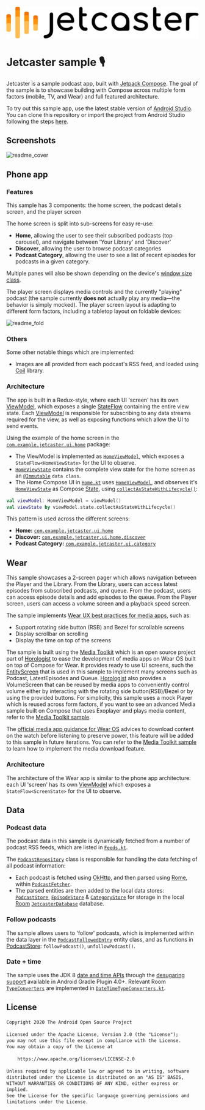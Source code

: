 ![Jetcaster logo](./docs/logo.png)

# Jetcaster sample 🎙️

Jetcaster is a sample podcast app, built with [Jetpack Compose][compose]. The goal of the sample is to
showcase building with Compose across multiple form factors (mobile, TV, and Wear) and full featured architecture.

To try out this sample app, use the latest stable version
of [Android Studio](https://developer.android.com/studio).
You can clone this repository or import the
project from Android Studio following the steps
[here](https://developer.android.com/jetpack/compose/setup#sample).

## Screenshots

![readme_cover](https://github.com/android/compose-samples/assets/10263978/a58ab950-71aa-48e0-8bc7-85443a1b4f6b)
## Phone app

### Features

This sample has 3 components: the home screen, the podcast details screen, and the player screen

The home screen is split into sub-screens for easy re-use:

- __Home__, allowing the user to see their subscribed podcasts (top carousel), and navigate between 'Your Library' and 'Discover'
- __Discover__, allowing the user to browse podcast categories
- __Podcast Category__, allowing the user to see a list of recent episodes for podcasts in a given category.

Multiple panes will also be shown depending on the device's [window size class][wsc].

The player screen displays media controls and the currently "playing" podcast (the sample currently **does not** actually play any media—the behavior is simply mocked).
The player screen layout is adapting to different form factors, including a tabletop layout on foldable devices:

![readme_fold](https://github.com/android/compose-samples/assets/10263978/fe02248f-81ce-489b-a6d6-838438c8368e)


### Others
Some other notable things which are implemented:

* Images are all provided from each podcast's RSS feed, and loaded using [Coil][coil] library.

### Architecture
The app is built in a Redux-style, where each UI 'screen' has its own [ViewModel][viewmodel], which exposes a single [StateFlow][stateflow] containing the entire view state. Each [ViewModel][viewmodel] is responsible for subscribing to any data streams required for the view, as well as exposing functions which allow the UI to send events.

Using the example of the home screen in the [`com.example.jetcaster.ui.home`](mobile/src/main/java/com/example/jetcaster/ui/home) package:

 - The ViewModel is implemented as [`HomeViewModel`][homevm], which exposes a `StateFlow<HomeViewState>` for the UI to observe.
 - [`HomeViewState`][homevm] contains the complete view state for the home screen as an [`@Immutable`](https://developer.android.com/reference/kotlin/androidx/compose/runtime/Immutable) `data class`.
 - The Home Compose UI in [`Home.kt`][homeui] uses [`HomeViewModel`][homevm], and observes it's [`HomeViewState`][homevm] as Compose [State](https://developer.android.com/reference/kotlin/androidx/compose/runtime/State), using [`collectAsStateWithLifecycle()`](https://developer.android.com/reference/kotlin/androidx/lifecycle/compose/package-summary#(kotlinx.coroutines.flow.StateFlow).collectAsStateWithLifecycle(androidx.lifecycle.LifecycleOwner,androidx.lifecycle.Lifecycle.State,kotlin.coroutines.CoroutineContext)):

``` kotlin
val viewModel: HomeViewModel = viewModel()
val viewState by viewModel.state.collectAsStateWithLifecycle()
```

This pattern is used across the different screens:

- __Home:__ [`com.example.jetcaster.ui.home`](mobile/src/main/java/com/example/jetcaster/ui/home)
- __Discover:__ [`com.example.jetcaster.ui.home.discover`](mobile/src/main/java/com/example/jetcaster/ui/home/discover)
- __Podcast Category:__ [`com.example.jetcaster.ui.category`](mobile/src/main/java/com/example/jetcaster/ui/home/category)

## Wear

This sample showcases a 2-screen pager which allows navigation between the Player and the Library.
From the Library, users can access latest episodes from subscribed podcasts, and queue.
From the podcast, users can access episode details and add episodes to the queue.
From the Player screen, users can access a volume screen and a playback speed screen.

The sample implements [Wear UX best practices for media apps][mediappsbestpractices], such as:
- Support rotating side button (RSB) and Bezel for scrollable screens
- Display scrollbar on scrolling
- Display the time on top of the screens

The sample is built using the [Media Toolkit][mediatoolkit] which is an open source
project part of [Horologist][horologist] to ease the development of media apps on Wear OS built on top of Compose for Wear.
It provides ready to use UI screens, such the [EntityScreen][entityscreen]
that is used in this sample to implement many screens such as Podcast, LatestEpisodes and Queue. [Horologist][horologist] also provides
a VolumeScreen that can be reused by media apps to conveniently control volume either by interacting with the rotating side button(RSB)/Bezel or by
using the provided buttons.
For simplicity, this sample uses a mock Player which is reused across form factors,
if you want to see an advanced Media sample built on Compose that uses Exoplayer and plays media content,
refer to the [Media Toolkit sample][mediatoolkitsample].

The [official media app guidance for Wear OS][wearmediaguidance]
advices to download content on the watch before listening to preserve power, this feature will be added to this sample in future iterations. You can
refer to the [Media Toolkit sample][mediatoolkitsample] to learn how to implement the media download feature.

### Architecture
The architecture of the Wear app is similar to the phone app architecture: each UI 'screen' has its 
own [ViewModel][viewmodel] which exposes a `StateFlow<ScreenState>` for the UI to observe.

## Data

### Podcast data

The podcast data in this sample is dynamically fetched from a number of podcast RSS feeds, which are listed in [`Feeds.kt`](mobile/src/main/java/com/example/jetcaster/data/Feeds.kt). 

The [`PodcastRepository`][podcastrepo] class is responsible for handling the data fetching of all podcast information:

 - Each podcast is fetched using [OkHttp][okhttp], and then parsed using [Rome][rome], within [`PodcastFetcher`][fetcher].
 - The parsed entities are then added to the local data stores: [`PodcastStore`][podcaststore], [`EpisodeStore`][epstore] &  [`CategoryStore`][catstore] for storage in the local [Room][room] [`JetcasterDatabase`][db] database.

 ### Follow podcasts

 The sample allows users to 'follow' podcasts, which is implemented within the data layer in the [`PodcastFollowedEntry`](mobile/src/main/java/com/example/jetcaster/data/PodcastFollowedEntry.kt) entity class, and as functions in [PodcastStore][podcaststore]: `followPodcast()`, `unfollowPodcast()`.

 ### Date + time

 The sample uses the JDK 8 [date and time APIs](https://developer.android.com/reference/java/time/package-summary) through the [desugaring support][jdk8desugar] available in Android Gradle Plugin 4.0+. Relevant Room [`TypeConverters`](https://developer.android.com/reference/kotlin/androidx/room/TypeConverters) are implemented in [`DateTimeTypeConverters.kt`](mobile/src/main/java/com/example/jetcaster/data/room/DateTimeTypeConverters.kt).

## License

```
Copyright 2020 The Android Open Source Project

Licensed under the Apache License, Version 2.0 (the "License");
you may not use this file except in compliance with the License.
You may obtain a copy of the License at

    https://www.apache.org/licenses/LICENSE-2.0

Unless required by applicable law or agreed to in writing, software
distributed under the License is distributed on an "AS IS" BASIS,
WITHOUT WARRANTIES OR CONDITIONS OF ANY KIND, either express or implied.
See the License for the specific language governing permissions and
limitations under the License.
```

 [feeds]: mobile/src/main/java/com/example/jetcaster/data/Feeds.kt
 [fetcher]: mobile/src/main/java/com/example/jetcaster/data/PodcastFetcher.kt
 [podcastrepo]: mobile/src/main/java/com/example/jetcaster/data/PodcastsRepository.kt
 [podcaststore]: mobile/src/main/java/com/example/jetcaster/data/PodcastStore.kt
 [epstore]: mobile/src/main/java/com/example/jetcaster/data/EpisodeStore.kt
 [catstore]: mobile/src/main/java/com/example/jetcaster/data/CategoryStore.kt
 [db]: mobile/src/main/java/com/example/jetcaster/data/room/JetcasterDatabase.kt
 [homevm]: mobile/src/main/java/com/example/jetcaster/ui/home/HomeViewModel.kt
 [homeui]: mobile/src/main/java/com/example/jetcaster/ui/home/Home.kt
 [compose]: https://developer.android.com/jetpack/compose
 [palette]: https://developer.android.com/reference/kotlin/androidx/palette/graphics/package-summary
 [room]: https://developer.android.com/topic/libraries/architecture/room
 [viewmodel]: https://developer.android.com/topic/libraries/architecture/viewmodel
 [stateflow]: https://kotlin.github.io/kotlinx.coroutines/kotlinx-coroutines-core/kotlinx.coroutines.flow/-state-flow/
 [okhttp]: https://square.github.io/okhttp/
 [rome]: https://rometools.github.io/rome/
 [jdk8desugar]: https://developer.android.com/studio/write/java8-support#library-desugaring
 [coil]: https://coil-kt.github.io/coil/
 [wsc]: https://developer.android.com/guide/topics/large-screens/support-different-screen-sizes#window_size_classes
 [mediatoolkit]: https://google.github.io/horologist/media-toolkit/
 [mediatoolkitsample]: https://google.github.io/horologist/media-sample/
 [wearmediaguidance]: https://developer.android.com/media/implement/surfaces/wear-os#play-downloaded-content
 [horologist]: https://google.github.io/horologist/
 [entityscreen]: https://github.com/google/horologist/blob/main/media/ui/src/main/java/com/google/android/horologist/media/ui/screens/entity/EntityScreen.kt
 [mediappsbestpractices]: https://developer.android.com/design/ui/wear/guides/foundations/media-apps
